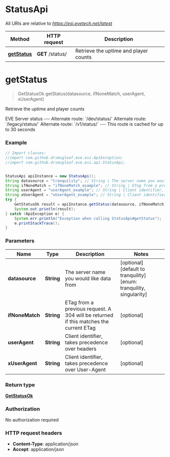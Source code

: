 # StatusApi

All URIs are relative to *https://esi.evetech.net/latest*

Method | HTTP request | Description
------------- | ------------- | -------------
[**getStatus**](StatusApi.md#getStatus) | **GET** /status/ | Retrieve the uptime and player counts


<a name="getStatus"></a>
# **getStatus**
> GetStatusOk getStatus(datasource, ifNoneMatch, userAgent, xUserAgent)

Retrieve the uptime and player counts

EVE Server status  --- Alternate route: &#x60;/dev/status/&#x60;  Alternate route: &#x60;/legacy/status/&#x60;  Alternate route: &#x60;/v1/status/&#x60;  --- This route is cached for up to 30 seconds

### Example
```java
// Import classes:
//import com.github.drsmugleaf.eve.esi.ApiException;
//import com.github.drsmugleaf.eve.esi.api.StatusApi;


StatusApi apiInstance = new StatusApi();
String datasource = "tranquility"; // String | The server name you would like data from
String ifNoneMatch = "ifNoneMatch_example"; // String | ETag from a previous request. A 304 will be returned if this matches the current ETag
String userAgent = "userAgent_example"; // String | Client identifier, takes precedence over headers
String xUserAgent = "xUserAgent_example"; // String | Client identifier, takes precedence over User-Agent
try {
    GetStatusOk result = apiInstance.getStatus(datasource, ifNoneMatch, userAgent, xUserAgent);
    System.out.println(result);
} catch (ApiException e) {
    System.err.println("Exception when calling StatusApi#getStatus");
    e.printStackTrace();
}
```

### Parameters

Name | Type | Description  | Notes
------------- | ------------- | ------------- | -------------
 **datasource** | **String**| The server name you would like data from | [optional] [default to tranquility] [enum: tranquility, singularity]
 **ifNoneMatch** | **String**| ETag from a previous request. A 304 will be returned if this matches the current ETag | [optional]
 **userAgent** | **String**| Client identifier, takes precedence over headers | [optional]
 **xUserAgent** | **String**| Client identifier, takes precedence over User-Agent | [optional]

### Return type

[**GetStatusOk**](GetStatusOk.md)

### Authorization

No authorization required

### HTTP request headers

 - **Content-Type**: application/json
 - **Accept**: application/json

